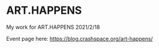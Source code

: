 # ART.HAPPENS
My work for ART.HAPPENS 2021/2/18

Event page here: https://blog.crashspace.org/art-happens/
